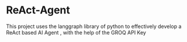 # ReAct-Agent
This project uses the langgraph library of python to effectively develop a ReAct based AI Agent , with the help of the GROQ API Key
